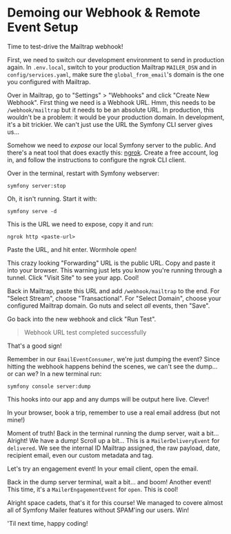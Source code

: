 # Demoing our Webhook & Remote Event Setup

Time to test-drive the Mailtrap webhook!

First, we need to switch our development environment to send in production again.
In `.env.local`, switch to your production Mailtrap `MAILER_DSN` and in
`config/services.yaml`, make sure the `global_from_email`'s domain is the one
you configured with Mailtrap.

Over in Mailtrap, go to "Settings" > "Webhooks" and click "Create New Webhook".
First thing we need is a Webhook URL. Hmm, this needs to be `/webhook/mailtrap`
but it needs to be an absolute URL. In production, this wouldn't be a problem:
it would be your production domain. In development, it's a bit trickier. We
can't just use the URL the Symfony CLI server gives us...

Somehow we need to *expose* our local Symfony server to the public. And there's a neat
tool that does exactly this: [ngrok](https://ngrok.com/). Create a free account, log in, and follow the
instructions to configure the ngrok CLI client.

Over in the terminal, restart with Symfony webserver:

```terminal
symfony server:stop
```

Oh, it isn't running. Start it with:

```terminal
symfony serve -d
```

This is the URL we need to expose, copy it and run:

```terminal
ngrok http <paste-url>
```

Paste the URL, and hit enter. Wormhole open!

This crazy looking "Forwarding" URL is the public URL. Copy and paste it into
your browser. This warning just lets you know you're running through a tunnel.
Click "Visit Site" to see your app. Cool!

Back in Mailtrap, paste this URL and add `/webhook/mailtrap` to the end. For
"Select Stream", choose "Transactional". For "Select Domain", choose your
configured Mailtrap domain. Go nuts and select *all* events, then "Save".

Go back into the new webhook and click "Run Test".

> Webhook URL test completed successfully

That's a good sign!

Remember in our `EmailEventConsumer`, we're just dumping the event? Since hitting
the webhook happens behind the scenes, we can't see the dump... or can we? In
a new terminal run:

```terminal
symfony console server:dump
```

This hooks into our app and any dumps will be output here live. Clever!

In your browser, book a trip, remember to use a real email address (but not mine!)

Moment of truth! Back in the terminal running the dump server, wait a bit...
Alright! We have a dump! Scroll up a bit... This is a `MailerDeliveryEvent` for
`delivered`. We see the internal ID Mailtrap assigned, the raw payload, date,
recipient email, even our custom metadata and tag.

Let's try an engagement event! In your email client, open the email.

Back in the dump server terminal, wait a bit... and boom! Another event! This
time, it's a `MailerEngagementEvent` for `open`. This is cool!

Alright space cadets, that's it for this course! We managed to covere almost all
of Symfony Mailer features without SPAM'ing our users. Win!

'Til next time, happy coding!
